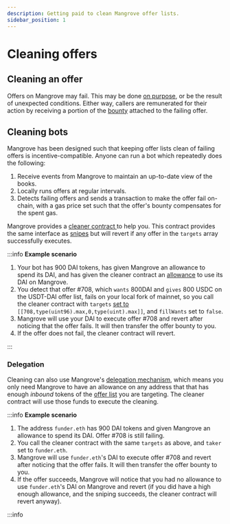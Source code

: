 ```yaml
---
description: Getting paid to clean Mangrove offer lists.
sidebar_position: 1
---
```


# Cleaning offers

## Cleaning an offer

Offers on Mangrove may fail. This may be done [on purpose](../explanations/taker-compensation.md), or be the result of unexpected conditions. Either way, callers are remunerated for their action by receiving a portion of the [bounty](../technical-references/taking-and-making-offers/reactive-offer/offer-provision.md) attached to the failing offer.

## Cleaning bots

Mangrove has been designed such that keeping offer lists clean of failing offers is incentive-compatible. Anyone can run a bot which repeatedly does the following:

1. Receive events from Mangrove to maintain an up-to-date view of the books.
2. Locally runs offers at regular intervals.
3. Detects failing offers and sends a transaction to make the offer fail on-chain, with a gas price set such that the offer's bounty compensates for the spent gas.

Mangrove provides a [cleaner contract ](../explanations/around-the-mangrove/mangroves-ecosystem/cleaner.md) to help you. This contract provides the same interface as [snipes](../technical-references/taking-and-making-offers/taker-order/#offer-sniping) but will revert if any offer in the `targets` array successfully executes.

:::info **Example scenario**

1. Your bot has 900 DAI tokens, has given Mangrove an allowance to spend its DAI, and has given the cleaner contract an [allowance](../technical-references/taking-and-making-offers/taker-order/delegate-takers.md) to use its DAI on Mangrove.
2. You detect that offer #708, which `wants` 800DAI and `gives` 800 USDC on the USDT-DAI offer list, fails on your local fork of mainnet, so you call the cleaner contract with `targets` [set to](../technical-references/taking-and-making-offers/taker-order/#offer-sniping) `[[708,type(uint96).max,0,type(uint).max]]`, and `fillWants` set to `false`.
3. Mangrove will use your DAI to execute offer #708 and revert after noticing that the offer fails. It will then transfer the offer bounty to you.
4. If the offer does not fail, the cleaner contract will revert.

:::

### Delegation

Cleaning can also use Mangrove's [delegation mechanism](../technical-references/taking-and-making-offers/taker-order/delegate-takers.md), which means you only need Mangrove to have an allowance on any address that that has enough _inbound_ tokens of the [offer list](contracts/technical-references/taking-and-making-offers/offer-list.md) you are targeting. The cleaner contract will use those funds to execute the cleaning.

:::info **Example scenario**

1. The address `funder.eth` has 900 DAI tokens and given Mangrove an allowance to spend its DAI. Offer #708 is still failing.
2. You call the cleaner contract with the same `targets` as above, and `taker` set to `funder.eth`.
3. Mangrove will use `funder.eth`'s DAI to execute offer #708 and revert after noticing that the offer fails. It will then transfer the offer bounty to you.
4. If the offer succeeds, Mangrove will notice that you had no allowance to use `funder.eth`'s DAI on Mangrove and revert (if you did have a high enough allowance, and the sniping succeeds, the cleaner contract will revert anyway).

:::info
